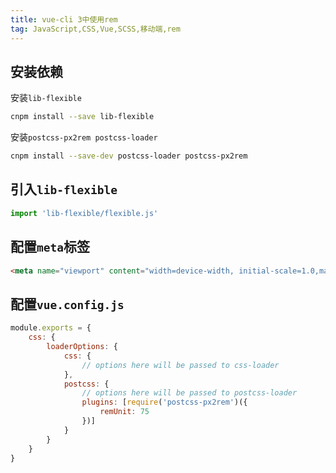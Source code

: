 ```yaml
---
title: vue-cli 3中使用rem  
tag: JavaScript,CSS,Vue,SCSS,移动端,rem  
---  
```


## 安装依赖
安装`lib-flexible`
```sh
cnpm install --save lib-flexible
```
安装`postcss-px2rem postcss-loader`
```sh
cnpm install --save-dev postcss-loader postcss-px2rem
```
## 引入`lib-flexible`
```js
import 'lib-flexible/flexible.js'
```
## 配置`meta`标签
```html
<meta name="viewport" content="width=device-width, initial-scale=1.0,maximum-scale=1.0,minimum=1.0,user-scalable=no">
```
## 配置`vue.config.js`
```js
module.exports = {
    css: {
        loaderOptions: {
            css: {
                // options here will be passed to css-loader
            },
            postcss: {
                // options here will be passed to postcss-loader
                plugins: [require('postcss-px2rem')({
                    remUnit: 75
                })]
            }
        }
    }
}
```  
  